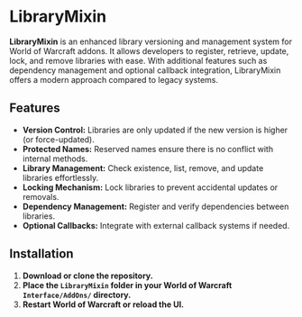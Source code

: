 # LibraryMixin

**LibraryMixin** is an enhanced library versioning and management system for World of Warcraft addons. It allows developers to register, retrieve, update, lock, and remove libraries with ease. With additional features such as dependency management and optional callback integration, LibraryMixin offers a modern approach compared to legacy systems.

## Features

- **Version Control:** Libraries are only updated if the new version is higher (or force-updated).
- **Protected Names:** Reserved names ensure there is no conflict with internal methods.
- **Library Management:** Check existence, list, remove, and update libraries effortlessly.
- **Locking Mechanism:** Lock libraries to prevent accidental updates or removals.
- **Dependency Management:** Register and verify dependencies between libraries.
- **Optional Callbacks:** Integrate with external callback systems if needed.

## Installation

1. **Download or clone the repository.**
2. **Place the `LibraryMixin` folder in your World of Warcraft `Interface/AddOns/` directory.**
3. **Restart World of Warcraft or reload the UI.**
